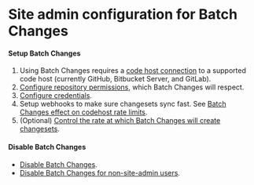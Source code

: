 # Site admin configuration for Batch Changes



#### Setup Batch Changes 
1. Using Batch Changes requires a [code host connection](../../../admin/external_service/index.md) to a supported code host (currently GitHub, Bitbucket Server, and GitLab).
1. [Configure repository permissions](../../../admin/repo/permissions.md), which Batch Changes will respect.
1. [Configure credentials](configuring_credentials.md).
1. Setup webhooks to make sure changesets sync fast. See [Batch Changes effect on codehost rate limits](../references/requirements.md#batch-changes-effect-on-code-host-rate-limits).
1. (Optional) [Control the rate at which Batch Changes will create changesets](../../../admin/config/batch_changes.md#rollout-windows).

#### Disable Batch Changes
- [Disable Batch Changes](../explanations/permissions_in_batch_changes.md#disabling-batch-changes).
- [Disable Batch Changes for non-site-admin users](../explanations/permissions_in_batch_changes.md#disabling-batch-changes-for-non-site-admin-users).

